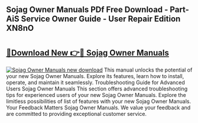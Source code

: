 ## Sojag Owner Manuals PDf Free Download - Part-AiS Service Owner Guide - User Repair Edition XN8nO

# <h2><a href="http://bc75197.oget.top/?id=Sojag+Owner+Manuals">🔗Download New 👉🔴 Sojag Owner Manuals</a></h2>

[![Sojag Owner Manuals new download](https://i.imgur.com/5g1atiW.png)](http://bc75197.oget.top/?id=Sojag+Owner+Manuals)
This manual unlocks the potential of your new Sojag Owner Manuals. Explore its features, learn how to install, operate, and maintain it seamlessly. Troubleshooting Guide for Advanced Users Sojag Owner Manuals This section offers advanced troubleshooting tips for experienced users of your new Sojag Owner Manuals. Explore the limitless possibilities of list of features with your new Sojag Owner Manuals. Your Feedback Matters Sojag Owner Manuals. We value your feedback and are committed to providing exceptional customer service.
